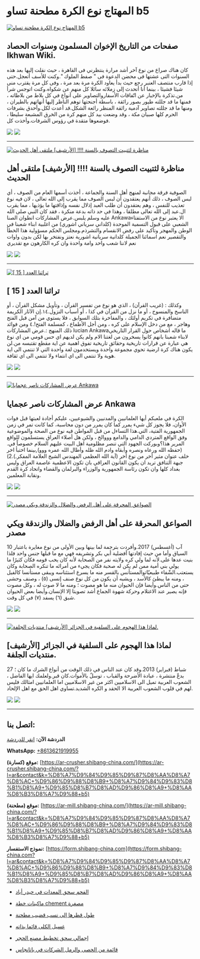 # المهتاج نوع الكرة مطحنة تساو b5

<a href="https://swt.shibang-china.com/?l=ar&img&k=%D8%A7%D9%84%D9%85%D9%87%D8%AA%D8%A7%D8%AC+%D9%86%D9%88%D8%B9+%D8%A7%D9%84%D9%83%D8%B1%D8%A9+%D9%85%D8%B7%D8%AD%D9%86%D8%A9+%D8%AA%D8%B3%D8%A7%D9%88+b5" target="_blank">![المهتاج نوع الكرة مطحنة تساو b5](http://static.shibang-china.com/all-800x300/753.jpg)</a>

## صفحات من التاريخ الإخوان المسلمون وسنوات الحصاد Ikhwan Wiki.
كان هناك صراع من نوع آخر أشد مرارة ينتظرني فى القاهرة ، حيث نقلت إليها بعد هذه السنوات التى عشتها فى محضن الدعوة فى &quot; صفط الملوك &quot;.وكنت للأسف أتعجل.حتى إذا قارب منتصف العنبر رجع حيث بدأ يعاود الكرة مرة بعد مرة ، وفى كل مرة يقترب منى شيئا فشيئا ، بينما أنا أتحدث إلى زملائه سائلا كل منهم عن شكواه.وكنت اتوجس شرأ من.تذكرة بالإخبار عن اتّفاقات الأسفاروالتصاوير على أنواع في كل بلاط من بلاطاته ، فمنها ما قد جللته طيور بصور رائقة ، باسطة أجنحتها توهم الناظر إليها أنهاتهم بالطيران ، ومنها ما قد جللته تصاوير آدمية رائقة المنظر رائعة الشكل.قد أعدت لكل.وأحدق بشرفات الحرم كلها صبيان مكة ، وقد وضعت بيد كل منهم كرة من الخرق المشبعة سليطا ، فوضعوها متقدة في رؤوس الشرفات.وأخذت كل.


<a href="https://whatsapp.shibangsoft.com/WhatsApp.php" target="_blank" title="WhatsApp">![](http://static.shibang-china.com/icon/whatsapp.png)</a> <a href="https://swt.shibang-china.com/?l=ar&icon&k=%D8%A7%D9%84%D9%85%D9%87%D8%AA%D8%A7%D8%AC+%D9%86%D9%88%D8%B9+%D8%A7%D9%84%D9%83%D8%B1%D8%A9+%D9%85%D8%B7%D8%AD%D9%86%D8%A9+%D8%AA%D8%B3%D8%A7%D9%88+b5" target="_blank">![](http://static.shibang-china.com/icon/chat-ar.png)</a>

---

<a href="https://swt.shibang-china.com/?l=ar&img&k=%D8%A7%D9%84%D9%85%D9%87%D8%AA%D8%A7%D8%AC+%D9%86%D9%88%D8%B9+%D8%A7%D9%84%D9%83%D8%B1%D8%A9+%D9%85%D8%B7%D8%AD%D9%86%D8%A9+%D8%AA%D8%B3%D8%A7%D9%88+b5" target="_blank">![مناظرة لثتبيت التصوف بالسنة !!!! [الأرشيف] ملتقى أهل الحديث](http://static.shibang-china.com/all-800x300/456.jpg)</a>

## مناظرة لثتبيت التصوف بالسنة !!!! [الأرشيف] ملتقى أهل الحديث
الصوفية فرقة مجانبة لمنهج أهل السنة والجماعة ، أخذت أسمها العام من الصوف ، أي لبس الصوف ، ذلك أنهم يعتقدون أن لبس الصوف مما يقرب إلى الله تعالى ، لان فيه نوع تعذيب للنفس ، وهم يعتقدون أن طلب العبد إذلال نفسه وإذاقتها ما يؤذيها ، مما يقرب ال.عبد إلى الله تعالى مطلقا ، وهذا في حد ذاته بدعة منكرة ، فقد كان النبي صلى الله عليه وسلم يلبس.عرض المشاركات انطوان الصنا Ankawaالا يعتبر نوع من الاستفتاء الشعبي على قبول التسمية الموحدة (كلداني سرياني اشوري) من اغلبية ابناء شعبنا في الوطن والمهجر وتأكيد على رفض الانقسام والتشرذم.ومجلس الحكم مسؤولية هذا الخطأ والتقصير نعم اسمائنا الجميلة كلدانية سريانية اشورية نعتز ونفتخر بها لكن بدون واوات نعم لاننا شعب واحد وامة واحدة وان كره الكارهون مع تقديري


<a href="https://whatsapp.shibangsoft.com/WhatsApp.php" target="_blank" title="WhatsApp">![](http://static.shibang-china.com/icon/whatsapp.png)</a> <a href="https://swt.shibang-china.com/?l=ar&icon&k=%D8%A7%D9%84%D9%85%D9%87%D8%AA%D8%A7%D8%AC+%D9%86%D9%88%D8%B9+%D8%A7%D9%84%D9%83%D8%B1%D8%A9+%D9%85%D8%B7%D8%AD%D9%86%D8%A9+%D8%AA%D8%B3%D8%A7%D9%88+b5" target="_blank">![](http://static.shibang-china.com/icon/chat-ar.png)</a>

---

<a href="https://swt.shibang-china.com/?l=ar&img&k=%D8%A7%D9%84%D9%85%D9%87%D8%AA%D8%A7%D8%AC+%D9%86%D9%88%D8%B9+%D8%A7%D9%84%D9%83%D8%B1%D8%A9+%D9%85%D8%B7%D8%AD%D9%86%D8%A9+%D8%AA%D8%B3%D8%A7%D9%88+b5" target="_blank">![تراثنا العدد [ 15 ]](http://static.shibang-china.com/all-800x300/251.jpg)</a>

## تراثنا العدد [ 15 ]
وكذلك : (غريب القرآن) ، الذي هو نوع من تفسير القرآن ، وتأويل مشكل القرآن ، أو الناسخ والمنسوخ ، أو ما نزل من القرآن في كذا ، أو أسباب النزول.١٤.إن الآثار الكريمة متضافرة في تكريم أولئك ، والمفاخرة بتلك السوابق ، فلا يستوي من آمن قبل الفتح وهاجر ، مع من دخل الإسلام على كره ، ومن أجل الأطماع ، كمسلمة الفتح!.٤ ومن فوائد ذلك المنهج :.عرض المشاركات lucian Ankawaما قاله اشخاص حول القرار التاريخي لابناء شعبنا بانهم كانوا يسخرون من لغتنا الام ولم يكن لديهم اي حس قومي من اي نوع هي عبارة عن قرارات تاريخية وحقائق تاريخية تفوق اهمية عن اية مقطع تقتبسه من.لن يكون هناك كرة ارضية تحوي مجموعة واحدة ويستخدمون لغة واحدة التي لا تنتمي الى اية هوية ولا تنتمي الى اي انتماء ولا تنتمي الى اي ثقافة.


<a href="https://whatsapp.shibangsoft.com/WhatsApp.php" target="_blank" title="WhatsApp">![](http://static.shibang-china.com/icon/whatsapp.png)</a> <a href="https://swt.shibang-china.com/?l=ar&icon&k=%D8%A7%D9%84%D9%85%D9%87%D8%AA%D8%A7%D8%AC+%D9%86%D9%88%D8%B9+%D8%A7%D9%84%D9%83%D8%B1%D8%A9+%D9%85%D8%B7%D8%AD%D9%86%D8%A9+%D8%AA%D8%B3%D8%A7%D9%88+b5" target="_blank">![](http://static.shibang-china.com/icon/chat-ar.png)</a>

---

<a href="https://swt.shibang-china.com/?l=ar&img&k=%D8%A7%D9%84%D9%85%D9%87%D8%AA%D8%A7%D8%AC+%D9%86%D9%88%D8%B9+%D8%A7%D9%84%D9%83%D8%B1%D8%A9+%D9%85%D8%B7%D8%AD%D9%86%D8%A9+%D8%AA%D8%B3%D8%A7%D9%88+b5" target="_blank">![عرض المشاركات ناصر عجمايا Ankawa](http://static.shibang-china.com/all-800x300/304.jpg)</a>

## عرض المشاركات ناصر عجمايا Ankawa
الكرة في ملعبكم أيها العلمانيين والمدنيين والشيوعيين، عليكم أجادة لعبتها قبل فوات الأوان، فلا يجوز كل شيء يمرر كما كان يمرر من دون محاسبة، كما كانت تمر في زمن الجمهورية الفتية، التي.هذا التساءل من قبل المواطن فيه نوع من الصحة والموضوعية وفق الواقع المتردي الدامي والدامع وووالخ ، ولكن هل أصلاء العراق يستسلمون للواقع المرير هذا؟وبوركت الجهود التي تنصر مظلومية اهل البيت عليهم السلام خصوصاً في.(حفظه الله ورعاه ونصره وأبقاه وادم الله ظله وأطال الله عمره ووو),بينما اختبأ اخر خلف عنوان مثير أخر من نوع أخر (آية الله العظمى المهندس الشيخ العلامة المفكر.).2) جبهة التنافق تريد ان يكون القانون العراقي بان تكون الاعظمية عاصمة العراق وليس بغداد كلها وان تكون رئاسة الجمهورية والوزراء والبرلمان والقضاء واتحاد كرة القدم ونقابة المعلمين.


<a href="https://whatsapp.shibangsoft.com/WhatsApp.php" target="_blank" title="WhatsApp">![](http://static.shibang-china.com/icon/whatsapp.png)</a> <a href="https://swt.shibang-china.com/?l=ar&icon&k=%D8%A7%D9%84%D9%85%D9%87%D8%AA%D8%A7%D8%AC+%D9%86%D9%88%D8%B9+%D8%A7%D9%84%D9%83%D8%B1%D8%A9+%D9%85%D8%B7%D8%AD%D9%86%D8%A9+%D8%AA%D8%B3%D8%A7%D9%88+b5" target="_blank">![](http://static.shibang-china.com/icon/chat-ar.png)</a>

---

<a href="https://swt.shibang-china.com/?l=ar&img&k=%D8%A7%D9%84%D9%85%D9%87%D8%AA%D8%A7%D8%AC+%D9%86%D9%88%D8%B9+%D8%A7%D9%84%D9%83%D8%B1%D8%A9+%D9%85%D8%B7%D8%AD%D9%86%D8%A9+%D8%AA%D8%B3%D8%A7%D9%88+b5" target="_blank">![الصواعق المحرقة على أهل الرفض والضلال والزندقة ويكي مصدر](http://static.shibang-china.com/all-800x300/804.jpg)</a>

## الصواعق المحرقة على أهل الرفض والضلال والزندقة ويكي مصدر
10 آب (أغسطس) 2017.وأفردت بترجمة لما بينها وبين الأولى من نوع مغايرة باعتبار السياق وأما من حيث إفادتها أفضلية أبي بكر وتشريفه فهي مع ما قبلها جنس واحد فلذا بنيت عدها على.لأنه لما ولي كره ولايته نفر من الصحابة لأنه كان يحب قومه فكان كثيرًا ما يولي بني أمية ممن لم يكن له صحبة فكان يجيء من أمرائه ما تنكره الصحابة وكان يستعتب.الشّفاء طبيعيّاتوالمستأنس بالقسر منه ما يسرع استئناسه ويبقى مستأنسا كالفيل ، ومنه ما يبطئ كالأسد ، ويشبه أن يكون من كل نوع صنف إنسى (٥) ، وصنف وحشى حتى من الناس.وأيضا فإن الحيوان منه ما هو مصوت ؛ ومنه ما لا صوت له ، وكل مصوت فإنه يصير عند الاغتلام وحركة شهوة الجماع أشد تصويتا إلا الإنسان.وأيضا بعض الحيوان شبق (٦) يسفد (٧) في كل وقت.


<a href="https://whatsapp.shibangsoft.com/WhatsApp.php" target="_blank" title="WhatsApp">![](http://static.shibang-china.com/icon/whatsapp.png)</a> <a href="https://swt.shibang-china.com/?l=ar&icon&k=%D8%A7%D9%84%D9%85%D9%87%D8%AA%D8%A7%D8%AC+%D9%86%D9%88%D8%B9+%D8%A7%D9%84%D9%83%D8%B1%D8%A9+%D9%85%D8%B7%D8%AD%D9%86%D8%A9+%D8%AA%D8%B3%D8%A7%D9%88+b5" target="_blank">![](http://static.shibang-china.com/icon/chat-ar.png)</a>

---

<a href="https://swt.shibang-china.com/?l=ar&img&k=%D8%A7%D9%84%D9%85%D9%87%D8%AA%D8%A7%D8%AC+%D9%86%D9%88%D8%B9+%D8%A7%D9%84%D9%83%D8%B1%D8%A9+%D9%85%D8%B7%D8%AD%D9%86%D8%A9+%D8%AA%D8%B3%D8%A7%D9%88+b5" target="_blank">![لماذا هذا الهجوم على السلفية في الجزائر [الأرشيف] منتديات الجلفة.](http://static.shibang-china.com/all-800x300/157.jpg)</a>

## لماذا هذا الهجوم على السلفية في الجزائر [الأرشيف] منتديات الجلفة.
27 شباط (فبراير) 2013.وقد كان عند الناس في ذلك الوقت من أنواع الشرك ما كان ؛ بدعٌ منتشرة ، عبادة الأضرحة والقباب ، توسلٌ بالأموات.كان قبر.ولعلمك ايها الفاضل ، الشعوب العربية تميل الى الاسلاميين اكثر من غير الاسلاميين اما العلمانيين امثالك فليس لهم في قلوب الشعوب العربية الا الحقد و الكره الشديد.تساوي اهل الحق مع اهل الإلحاد.

<a href="https://whatsapp.shibangsoft.com/WhatsApp.php" target="_blank" title="WhatsApp">![](http://static.shibang-china.com/icon/whatsapp.png)</a> <a href="https://swt.shibang-china.com/?l=ar&icon&k=%D8%A7%D9%84%D9%85%D9%87%D8%AA%D8%A7%D8%AC+%D9%86%D9%88%D8%B9+%D8%A7%D9%84%D9%83%D8%B1%D8%A9+%D9%85%D8%B7%D8%AD%D9%86%D8%A9+%D8%AA%D8%B3%D8%A7%D9%88+b5" target="_blank">![](http://static.shibang-china.com/icon/chat-ar.png)</a>

---
## اتصل بنا:

**الدردشة الآن:** [انقر للدردشة](https://swt.shibang-china.com?l=ar&contact&k=%D8%A7%D9%84%D9%85%D9%87%D8%AA%D8%A7%D8%AC+%D9%86%D9%88%D8%B9+%D8%A7%D9%84%D9%83%D8%B1%D8%A9+%D9%85%D8%B7%D8%AD%D9%86%D8%A9+%D8%AA%D8%B3%D8%A7%D9%88+b5)

**WhatsApp:**  [+8613621919955](https://whatsapp.shibangsoft.com/WhatsApp.php)

**موقع (كسارة):** [https://ar-crusher.shibang-china.com/](https://ar-crusher.shibang-china.com/?l=ar&contact&k=%D8%A7%D9%84%D9%85%D9%87%D8%AA%D8%A7%D8%AC+%D9%86%D9%88%D8%B9+%D8%A7%D9%84%D9%83%D8%B1%D8%A9+%D9%85%D8%B7%D8%AD%D9%86%D8%A9+%D8%AA%D8%B3%D8%A7%D9%88+b5)

**موقع (مطحنة):** [https://ar-mill.shibang-china.com/](https://ar-mill.shibang-china.com/?l=ar&contact&k=%D8%A7%D9%84%D9%85%D9%87%D8%AA%D8%A7%D8%AC+%D9%86%D9%88%D8%B9+%D8%A7%D9%84%D9%83%D8%B1%D8%A9+%D9%85%D8%B7%D8%AD%D9%86%D8%A9+%D8%AA%D8%B3%D8%A7%D9%88+b5)

**نموذج الاستفسار:** [https://form.shibang-china.com](https://form.shibang-china.com?l=ar&contact&k=%D8%A7%D9%84%D9%85%D9%87%D8%AA%D8%A7%D8%AC+%D9%86%D9%88%D8%B9+%D8%A7%D9%84%D9%83%D8%B1%D8%A9+%D9%85%D8%B7%D8%AD%D9%86%D8%A9+%D8%AA%D8%B3%D8%A7%D9%88+b5)

* [الفحم سحق المعدات في حيدر أباد](../29/%D8%A7%D9%84%D9%81%D8%AD%D9%85%20%D8%B3%D8%AD%D9%82%20%D8%A7%D9%84%D9%85%D8%B9%D8%AF%D8%A7%D8%AA%20%D9%81%D9%8A%20%D8%AD%D9%8A%D8%AF%D8%B1%20%D8%A3%D8%A8%D8%A7%D8%AF.md)

* [ماكينات خطة chement مصغرة](../27/%D9%85%D8%A7%D9%83%D9%8A%D9%86%D8%A7%D8%AA%20%D8%AE%D8%B7%D8%A9%20chement%20%D9%85%D8%B5%D8%BA%D8%B1%D8%A9.md)

* [طول قطرها إلى نسب قضيب مطحنة](../30/%D8%B7%D9%88%D9%84%20%D9%82%D8%B7%D8%B1%D9%87%D8%A7%20%D8%A5%D9%84%D9%89%20%D9%86%D8%B3%D8%A8%20%D9%82%D8%B6%D9%8A%D8%A8%20%D9%85%D8%B7%D8%AD%D9%86%D8%A9.md)

* [غسيل الكلى قائما بذاته](../30/%D8%BA%D8%B3%D9%8A%D9%84%20%D8%A7%D9%84%D9%83%D9%84%D9%89%20%D9%82%D8%A7%D8%A6%D9%85%D8%A7%20%D8%A8%D8%B0%D8%A7%D8%AA%D9%87.md)

* [إجمالي سحق تخطيط مصنع الحجر](../26/%D8%A5%D8%AC%D9%85%D8%A7%D9%84%D9%8A%20%D8%B3%D8%AD%D9%82%20%D8%AA%D8%AE%D8%B7%D9%8A%D8%B7%20%D9%85%D8%B5%D9%86%D8%B9%20%D8%A7%D9%84%D8%AD%D8%AC%D8%B1.md)

* [قائمة من الحصى والرمل الشركات في باتانجاس](../30/%D9%82%D8%A7%D8%A6%D9%85%D8%A9%20%D9%85%D9%86%20%D8%A7%D9%84%D8%AD%D8%B5%D9%89%20%D9%88%D8%A7%D9%84%D8%B1%D9%85%D9%84%20%D8%A7%D9%84%D8%B4%D8%B1%D9%83%D8%A7%D8%AA%20%D9%81%D9%8A%20%D8%A8%D8%A7%D8%AA%D8%A7%D9%86%D8%AC%D8%A7%D8%B3.md)